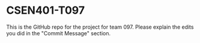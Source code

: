 # CSEN401-T097
This is the GitHub repo for the project for team 097. Please explain the edits you did in the "Commit Message" section.
